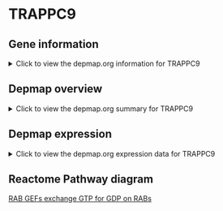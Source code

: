 <h1>TRAPPC9</h1>

<h2>Gene information</h2>
<details>
  <summary>Click to view the depmap.org information for TRAPPC9</summary>
  <iframe src="https://depmap.org/portal/gene/TRAPPC9?tab=about" style="border:none;width:100%;height:800px"></iframe>
</details>

<h2>Depmap overview</h2>
<details>
  <summary>Click to view the depmap.org summary for TRAPPC9</summary>
  <iframe src="https://depmap.org/portal/gene/TRAPPC9?tab=overview" style="border:none;width:100%;height:800px"></iframe>
</details>

<h2>Depmap expression</h2>
<details>
  <summary>Click to view the depmap.org expression data for TRAPPC9</summary>
  <iframe src="https://depmap.org/portal/gene/TRAPPC9?tab=characterization" style="border:none;width:100%;height:800px"></iframe>
</details>



<h2>Reactome Pathway diagram</h2>
<a href="https://reactome.org/PathwayBrowser/#/R-HSA-8876198" target="_BLANK">RAB GEFs exchange GTP for GDP on RABs</a>



